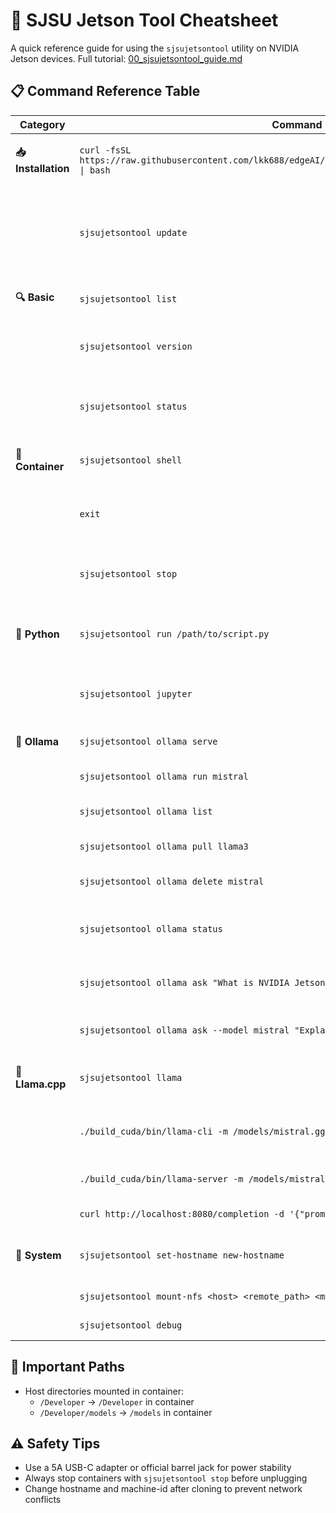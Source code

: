 # 🧠 SJSU Jetson Tool Cheatsheet

A quick reference guide for using the `sjsujetsontool` utility on NVIDIA Jetson devices. Full tutorial: [00_sjsujetsontool_guide.md](https://github.com/lkk688/edgeAI/blob/main/docs/curriculum/00_sjsujetsontool_guide.md)

## 📋 Command Reference Table

| Category | Command | Description |
|----------|---------|-------------|
| **📥 Installation** | `curl -fsSL https://raw.githubusercontent.com/lkk688/edgeAI/main/jetson/install_sjsujetsontool.sh \| bash` | One-line install (no sudo required) |
| | `sjsujetsontool update` | Update both container and script (may need to run twice) |
| **🔍 Basic** | `sjsujetsontool list` | Display all available commands |
| | `sjsujetsontool version` | Show script and container versions |
| | `sjsujetsontool status` | Show container state, GPU stats, and port status |
| **🐳 Container** | `sjsujetsontool shell` | Enter container shell |
| | `exit` | Exit container (container keeps running) |
| | `sjsujetsontool stop` | Stop the running Docker container |
| **🐍 Python** | `sjsujetsontool run /path/to/script.py` | Run a Python script inside the container |
| | `sjsujetsontool jupyter` | Launch JupyterLab on port 8888 |
| **🧠 Ollama** | `sjsujetsontool ollama serve` | Start Ollama server |
| | `sjsujetsontool ollama run mistral` | Run model in CLI mode |
| | `sjsujetsontool ollama list` | List installed models |
| | `sjsujetsontool ollama pull llama3` | Download a model |
| | `sjsujetsontool ollama delete mistral` | Remove a model from disk |
| | `sjsujetsontool ollama status` | Check if Ollama server is running |
| | `sjsujetsontool ollama ask "What is NVIDIA Jetson?"` | Ask a question (auto-pulls model) |
| | `sjsujetsontool ollama ask --model mistral "Explain transformers."` | Ask with specific model |
| **🔬 Llama.cpp** | `sjsujetsontool llama` | Start llama.cpp server on port 8000 |
| | `./build_cuda/bin/llama-cli -m /models/mistral.gguf -p "Your prompt"` | Run model directly (inside container) |
| | `./build_cuda/bin/llama-server -m /models/mistral.gguf --port 8080` | Start HTTP server on port 8080 |
| | `curl http://localhost:8080/completion -d '{"prompt":"Your prompt","n_predict":100}'` | Query server |
| **🔧 System** | `sjsujetsontool set-hostname new-hostname` | Change hostname (requires sudo) |
| | `sjsujetsontool mount-nfs <host> <remote_path> <mount_point>` | Mount NFS share |
| | `sjsujetsontool debug` | Run diagnostics |

## 📂 Important Paths

- Host directories mounted in container:
  - `/Developer` → `/Developer` in container
  - `/Developer/models` → `/models` in container

## ⚠️ Safety Tips

- Use a 5A USB-C adapter or official barrel jack for power stability
- Always stop containers with `sjsujetsontool stop` before unplugging
- Change hostname and machine-id after cloning to prevent network conflicts